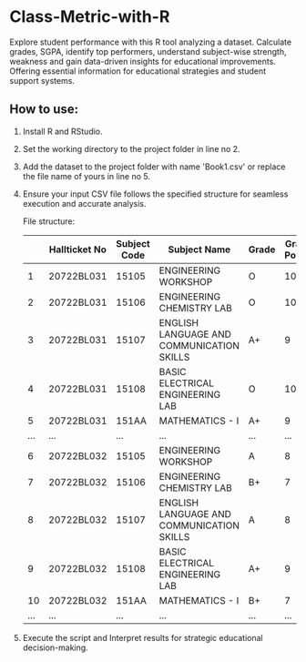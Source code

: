 # Class-Metric-with-R

Explore student performance with this R tool analyzing a dataset. Calculate grades, SGPA, identify top performers, understand subject-wise strength, weakness and gain data-driven insights for educational improvements. Offering essential information for educational strategies and student support systems.

## How to use: 
1. Install R and RStudio.
2. Set the working directory to the project folder in line no 2.
3. Add the dataset to the project folder with name 'Book1.csv' or
   replace the file name of yours in line no 5.
4. Ensure your input CSV file follows the specified structure for seamless execution and accurate analysis.

   File structure:
   
   |   | Hallticket No | Subject Code | Subject Name                              | Grade | Grade Points | Credits |
   |---|---------------|--------------|-------------------------------------------|-------|--------------|---------|
   | 1 | 20722BL031    | 15105        | ENGINEERING WORKSHOP                      | O     | 10           | 2.5     |
   | 2 | 20722BL031    | 15106        | ENGINEERING CHEMISTRY LAB                 | O     | 10           | 1.5     |
   | 3 | 20722BL031    | 15107        | ENGLISH LANGUAGE AND COMMUNICATION SKILLS | A+    | 9            | 1       |
   | 4 | 20722BL031    | 15108        | BASIC ELECTRICAL ENGINEERING LAB          | O     | 10           | 1       |
   | 5 | 20722BL031    | 151AA        | MATHEMATICS - I                           | A+    | 9            | 4       |
   |...| ...           | ...          | ...                                       | ...   | ...          | ...     |
   | 6 | 20722BL032    | 15105        | ENGINEERING WORKSHOP                      | A     | 8            | 2.5     |
   | 7 | 20722BL032    | 15106        | ENGINEERING CHEMISTRY LAB                 | B+    | 7            | 1.5     |
   | 8 | 20722BL032    | 15107        | ENGLISH LANGUAGE AND COMMUNICATION SKILLS | A     | 8            | 1       |
   | 9 | 20722BL032    | 15108        | BASIC ELECTRICAL ENGINEERING LAB          | A+    | 9            | 1       |
   |10 | 20722BL032    | 151AA        | MATHEMATICS - I                           | B+    | 7            | 4       |
   |...| ...           | ...          | ...                                       | ...   | ...          | ...     |
  
6. Execute the script and Interpret results for strategic educational decision-making.

